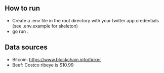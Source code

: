  ## How to run 
 - Create a .env file in the root directory with your twitter app credentials (see .env.example for skeleton)
 - go run .
 
 ## Data sources
 - Bitcoin: https://www.blockchain.info/ticker
 - Beef: Costco ribeye is $10.99 
